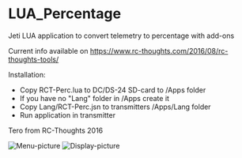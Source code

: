 # LUA_Percentage
Jeti LUA application to convert telemetry to percentage with add-ons 

Current info available on https://www.rc-thoughts.com/2016/08/rc-thoughts-tools/

Installation:
- Copy RCT-Perc.lua to DC/DS-24 SD-card to /Apps folder
- If you have no "Lang" folder in /Apps create it
- Copy Lang/RCT-Perc.jsn to transmitters /Apps/Lang folder
- Run application in transmitter

Tero from RC-Thoughts 2016

![Menu-picture](https://www.rc-thoughts.com/wp-content/uploads/2016/08/rct_perc_0001.png) ![Display-picture](https://www.rc-thoughts.com/wp-content/uploads/2016/08/rc-thoughts_tools_29.png)
